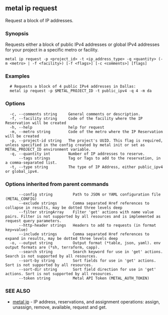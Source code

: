 ## metal ip request

Request a block of IP addresses.

### Synopsis

Requests either a block of public IPv4 addresses or global IPv4 addresses for your project in a specific metro or facility.

```
metal ip request -p <project_id> -t <ip_address_type> -q <quantity> (-m <metro> | -f <facility>) [-f <flags>] [-c <comments>] [flags]
```

### Examples

```
  # Requests a block of 4 public IPv4 addresses in Dallas:
  metal ip request -p $METAL_PROJECT_ID -t public_ipv4 -q 4 -m da
```

### Options

```
  -c, --comments string     General comments or description.
  -f, --facility string     Code of the facility where the IP Reservation will be created
  -h, --help                help for request
  -m, --metro string        Code of the metro where the IP Reservation will be created
  -p, --project-id string   The project's UUID. This flag is required, unless specified in the config created by metal init or set as METAL_PROJECT_ID environment variable.
  -q, --quantity int        Number of IP addresses to reserve.
      --tags strings        Tag or Tags to add to the reservation, in a comma-separated list.
  -t, --type string         The type of IP Address, either public_ipv4 or global_ipv4.
```

### Options inherited from parent commands

```
      --config string         Path to JSON or YAML configuration file (METAL_CONFIG)
      --exclude strings       Comma separated Href references to collapse in results, may be dotted three levels deep
      --filter stringArray    Filter 'get' actions with name value pairs. Filter is not supported by all resources and is implemented as request query parameters.
      --http-header strings   Headers to add to requests (in format key=value)
      --include strings       Comma separated Href references to expand in results, may be dotted three levels deep
  -o, --output string         Output format (*table, json, yaml). env output formats are (*sh, terraform, capp).
      --search string         Search keyword for use in 'get' actions. Search is not supported by all resources.
      --sort-by string        Sort fields for use in 'get' actions. Sort is not supported by all resources.
      --sort-dir string       Sort field direction for use in 'get' actions. Sort is not supported by all resources.
      --token string          Metal API Token (METAL_AUTH_TOKEN)
```

### SEE ALSO

* [metal ip](metal_ip.md)	 - IP address, reservations, and assignment operations: assign, unassign, remove, available, request and get.

